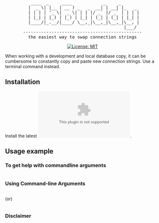 <div align="center">

<pre>
  ____  _     ____            _     _       
 |  _ \| |__ | __ ) _   _  __| | __| |_   _ 
 | | | | '_ \|  _ \| | | |/ _` |/ _` | | | |
 | |_| | |_) | |_) | |_| | (_| | (_| | |_| |
 |____/|_.__/|____/ \__,_|\__,_|\__,_|\__, |
                                      |___/ 
----------------------------------------------
the easiest way to swap connection strings
</pre>

[![License: MIT](https://img.shields.io/badge/License-MIT-yellow.svg)](https://opensource.org/licenses/MIT)

</div>

When working with a development and local database copy, it can be cumbersome to constantly copy and paste new connection strings.
Use a terminal command instead.


## Installation

Install the latest ![release](https://github.com/calheb/DbBuddy/releases/download/1.0/DbBuddy_v1.0_windows_installer.exe).

## Usage example

### To get help with commandline arguments

```sh

```

### Using Command-line Arguments

```sh

```

(or)

```sh

```

### Disclaimer
